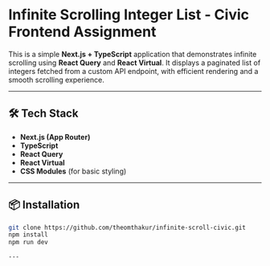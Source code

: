 # Infinite Scrolling Integer List - Civic Frontend Assignment

This is a simple **Next.js + TypeScript** application that demonstrates infinite scrolling using **React Query** and **React Virtual**. It displays a paginated list of integers fetched from a custom API endpoint, with efficient rendering and a smooth scrolling experience.

---

## 🛠 Tech Stack

- **Next.js (App Router)**
- **TypeScript**
- **React Query**
- **React Virtual**
- **CSS Modules** (for basic styling)

---

## 📦 Installation

```bash
git clone https://github.com/theomthakur/infinite-scroll-civic.git
npm install
npm run dev

---

